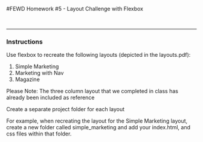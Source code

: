 #FEWD Homework #5 - Layout Challenge with Flexbox

<br>

---

### Instructions

Use flexbox to recreate the following layouts (depicted in the layouts.pdf):

1. Simple Marketing 
2. Marketing with Nav
3. Magazine

Please Note: The three column layout that we completed in class has already been included as reference

Create a separate project folder for each layout

For example, when recreating the layout for the Simple Marketing layout, create a new folder called simple_marketing and add your index.html, and css files within that folder.

